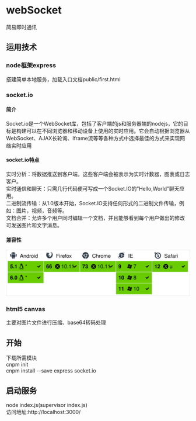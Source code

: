 # webSocket
简易即时通讯  
## 运用技术
### node框架express
搭建简单本地服务，加载入口文档public/first.html  
### socket.io
#### 简介
Socket.io是一个WebSocket库，包括了客户端的js和服务器端的nodejs，它的目标是构建可以在不同浏览器和移动设备上使用的实时应用。它会自动根据浏览器从WebSocket、AJAX长轮询、Iframe流等等各种方式中选择最佳的方式来实现网络实时应用  
#### socket.io特点
实时分析：将数据推送到客户端，这些客户端会被表示为实时计数器，图表或日志客户。  
实时通信和聊天：只需几行代码便可写成一个Socket.IO的”Hello,World”聊天应用。  
二进制流传输：从1.0版本开始，Socket.IO支持任何形式的二进制文件传输，例如：图片，视频，音频等。  
文档合并：允许多个用户同时编辑一个文档，并且能够看到每个用户做出的修改
可发送图片和文字消息。  
#### 兼容性
![截图](/public/images/a.svg)  
### html5 canvas
主要对图片文件进行压缩、base64转码处理  
## 开始
下载所需模块  
cnpm init    
cnpm install --save express socket.io   
## 启动服务  
node index.js(supervisor index.js)  
访问地址:http://localhost:3000/  

